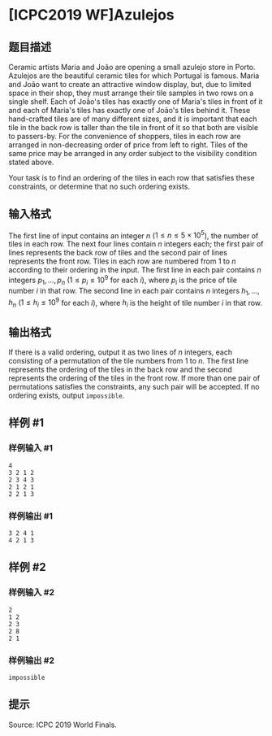 # [ICPC2019 WF]Azulejos

## 题目描述

Ceramic artists Maria and João are opening a small azulejo store in Porto. Azulejos are the beautiful ceramic tiles for which Portugal is famous. Maria and João want to create an attractive window display, but, due to limited space in their shop, they must arrange their tile samples in two rows on a single shelf. Each of João's tiles has exactly one of Maria's tiles in front of it and each of Maria's tiles has exactly one of João's tiles behind it. These hand-crafted tiles are of many different sizes, and it is important that each tile in the back row is taller than the tile in front of it so that both are visible to passers-by. For the convenience of shoppers, tiles in each row are arranged in non-decreasing order of price from left to right. Tiles of the same price may be arranged in any order subject to the visibility condition stated above.

Your task is to find an ordering of the tiles in each row that satisfies these constraints, or determine that no such ordering exists.

## 输入格式

The first line of input contains an integer $n$ ($1 \leq n \leq 5 \times 10^5$), the number of tiles in each row. The next four lines contain $n$ integers each; the first pair of lines represents the back row of tiles and the second pair of lines represents the front row. Tiles in each row are numbered from $1$ to $n$ according to their ordering in the input. The first line in each pair contains $n$ integers $p_1, \dots , p_n$ ($1 \leq p_i \leq 10^9$ for each $i$), where $p_i$ is the price of tile number $i$ in that row. The second line in each pair contains $n$ integers $h_1, \dots , h_n$ ($1 \leq h_i \leq 10^9$ for each $i$), where $h_i$ is the height of tile number $i$ in that row.

## 输出格式

If there is a valid ordering, output it as two lines of $n$ integers, each consisting of a permutation of the tile numbers from $1$ to $n$. The first line represents the ordering of the tiles in the back row and the second
represents the ordering of the tiles in the front row. If more than one pair of permutations satisfies the constraints, any such pair will be accepted. If no ordering exists, output `impossible`.

## 样例 #1

### 样例输入 #1
```
4
3 2 1 2
2 3 4 3
2 1 2 1
2 2 1 3
```

### 样例输出 #1

```
3 2 4 1
4 2 1 3
```

## 样例 #2

### 样例输入 #2
```
2
1 2
2 3
2 8
2 1
```

### 样例输出 #2

```
impossible
```

## 提示

Source: ICPC 2019 World Finals.
